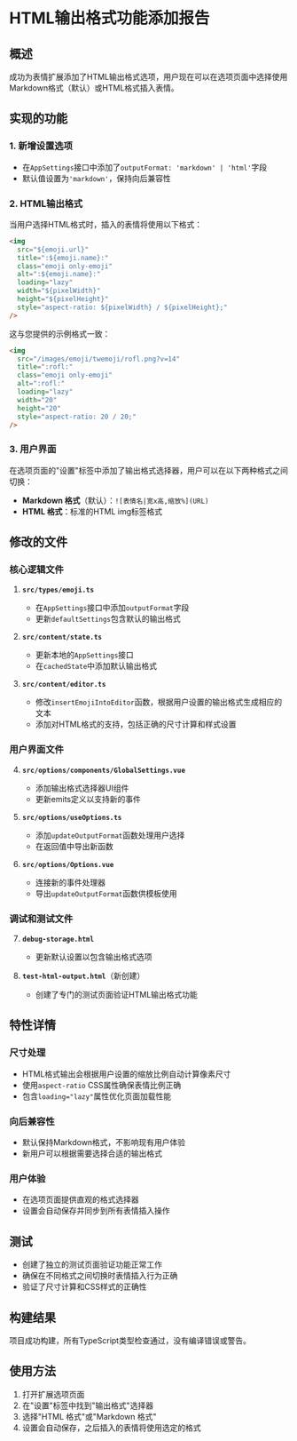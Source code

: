 # HTML输出格式功能添加报告

## 概述

成功为表情扩展添加了HTML输出格式选项，用户现在可以在选项页面中选择使用Markdown格式（默认）或HTML格式插入表情。

## 实现的功能

### 1. 新增设置选项

- 在`AppSettings`接口中添加了`outputFormat: 'markdown' | 'html'`字段
- 默认值设置为`'markdown'`，保持向后兼容性

### 2. HTML输出格式

当用户选择HTML格式时，插入的表情将使用以下格式：

```html
<img
  src="${emoji.url}"
  title=":${emoji.name}:"
  class="emoji only-emoji"
  alt=":${emoji.name}:"
  loading="lazy"
  width="${pixelWidth}"
  height="${pixelHeight}"
  style="aspect-ratio: ${pixelWidth} / ${pixelHeight};"
/>
```

这与您提供的示例格式一致：

```html
<img
  src="/images/emoji/twemoji/rofl.png?v=14"
  title=":rofl:"
  class="emoji only-emoji"
  alt=":rofl:"
  loading="lazy"
  width="20"
  height="20"
  style="aspect-ratio: 20 / 20;"
/>
```

### 3. 用户界面

在选项页面的"设置"标签中添加了输出格式选择器，用户可以在以下两种格式之间切换：

- **Markdown 格式**（默认）：`![表情名|宽x高,缩放%](URL)`
- **HTML 格式**：标准的HTML img标签格式

## 修改的文件

### 核心逻辑文件

1. **`src/types/emoji.ts`**
   - 在`AppSettings`接口中添加`outputFormat`字段
   - 更新`defaultSettings`包含默认的输出格式

2. **`src/content/state.ts`**
   - 更新本地的`AppSettings`接口
   - 在`cachedState`中添加默认输出格式

3. **`src/content/editor.ts`**
   - 修改`insertEmojiIntoEditor`函数，根据用户设置的输出格式生成相应的文本
   - 添加对HTML格式的支持，包括正确的尺寸计算和样式设置

### 用户界面文件

4. **`src/options/components/GlobalSettings.vue`**
   - 添加输出格式选择器UI组件
   - 更新emits定义以支持新的事件

5. **`src/options/useOptions.ts`**
   - 添加`updateOutputFormat`函数处理用户选择
   - 在返回值中导出新函数

6. **`src/options/Options.vue`**
   - 连接新的事件处理器
   - 导出`updateOutputFormat`函数供模板使用

### 调试和测试文件

7. **`debug-storage.html`**
   - 更新默认设置以包含输出格式选项

8. **`test-html-output.html`**（新创建）
   - 创建了专门的测试页面验证HTML输出格式功能

## 特性详情

### 尺寸处理

- HTML格式输出会根据用户设置的缩放比例自动计算像素尺寸
- 使用`aspect-ratio` CSS属性确保表情比例正确
- 包含`loading="lazy"`属性优化页面加载性能

### 向后兼容性

- 默认保持Markdown格式，不影响现有用户体验
- 新用户可以根据需要选择合适的输出格式

### 用户体验

- 在选项页面提供直观的格式选择器
- 设置会自动保存并同步到所有表情插入操作

## 测试

- 创建了独立的测试页面验证功能正常工作
- 确保在不同格式之间切换时表情插入行为正确
- 验证了尺寸计算和CSS样式的正确性

## 构建结果

项目成功构建，所有TypeScript类型检查通过，没有编译错误或警告。

## 使用方法

1. 打开扩展选项页面
2. 在"设置"标签中找到"输出格式"选择器
3. 选择"HTML 格式"或"Markdown 格式"
4. 设置会自动保存，之后插入的表情将使用选定的格式

